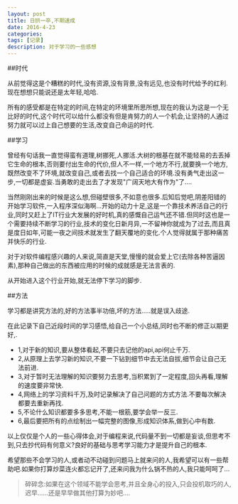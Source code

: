 ```yaml
---
layout: post
title: 日拱一卒,不期速成
date: 2016-4-23
categories: 
tags: [记录]
description: 对于学习的一些感想
---
```


##时代

从前觉得这是个糟糕的时代,没有资源,没有背景,没有远见,也没有时代给予的红利.现在想想只能说还是太年轻,哈哈.

所有的感受都是在特定的时间,在特定的环境里所思所想,现在的我认为这是一个无比好的时代,这个时代可以给什么都没有但是肯努力的人一个机会,让坚持的人通过努力就可以过上自己想要的生活,改变自己命运的时代.

##学习

曾经有句话我一直觉得蛮有道理,树挪死,人挪活.大树的根基在就不能轻易的去丢掉它生命的根本,否则要付出生命的代价,但人不一样,一个地方不行,就要换一个地方,既然改变不了环境,就改变自己,或者去找一个自己适合的环境.没有勇气走出这一步,一切都是虚妄.当勇敢的走出去了才发现"广阔天地大有作为"了....

当然刚刚出来的时候是这么想,但碰壁很多,不如意也很多.后知后觉吧,阴差阳错的开始学习软件,一入程序深似海啊...开始的动力十足,这是一个靠技术养活自己的行业,同时又赶上了IT行业大发展的好时机,真的感慨自己运气还不错.但同时这也是一个需要持续不断学习的行业,技术的变化日新月异,一不留神你就成为了过去,而且真是度日如年,可能一夜之间技术就发生了翻天覆地的变化.个人觉得就属于那种痛苦并快乐的行业.

对于对软件编程感兴趣的人来说,简直是天堂,慢慢的就会爱上它(去除各种苦逼因素),那种自己做出的东西被应用的时候的成就感是无法言表的.

从开始进入这个行业开始,就无法停下学习的脚步.

##方法

学习都是讲究方法的,好的方法事半功倍,坏的方法.....就是误入歧途.

在此记录下自己近段时间的学习感悟,给自己一个小总结,同时也不断的修正以期更好,.

- 1,对于新的知识,要从整体看起,不要只去记他的api,api何止千万.
- 2,从原理上去学习新的知识,不要一下钻到细节中去无法自拔,细节会让自己无法前进.
- 3,对于暂时无法理解的知识要努力去思考,当积累到了一定程度,回头再看,理解的速度要非常快.
- 4,网络上的学习资料千万,及时记录解决了自己问题的方式方法.不要每次解决都要去重新再找.
- 5,不论什么知识都要多多思考,不能一根筋,要学会举一反三.
- 6,最后要把所有的点绘制出一幅完整的图像,形成知识体系,做到心中有数.

以上仅仅是个人的一些心得体会,对于编程来说,代码量不到一切都是妄谈,但思考不到,只去抄代码有何意义?良好的基础与思考学习能力才是提升自己的根本.

希望那些不会学习的人,或者动不动碰到问题马上就来问的人,我希望可以有一些帮助吧.如果你打算炒菜连火都忘记开了,还来问我为什么锅不热的人,我只能呵呵了...

> 碎碎念:如果在这个领域不能学会思考,并且全身心的投入,只会投机取巧的人,迟早......还是早早做其他打算为妙吧....
